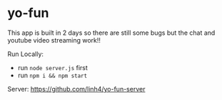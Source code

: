 # yo-fun

This app is built in 2 days so there are still some bugs but the chat and youtube video streaming work!!

Run Locally: 
- run `node server.js` first
- run `npm i && npm start`

Server:  https://github.com/linh4/yo-fun-server
